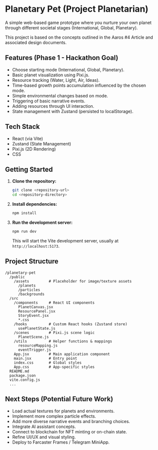 # Planetary Pet (Project Planetarian)

A simple web-based game prototype where you nurture your own planet through different societal stages (International, Global, Planetary).

This project is based on the concepts outlined in the Aaros #4 Article and associated design documents.

## Features (Phase 1 - Hackathon Goal)

*   Choose starting mode (International, Global, Planetary).
*   Basic planet visualization using Pixi.js.
*   Resource tracking (Water, Light, Air, Ideas).
*   Time-based growth points accumulation influenced by the chosen mode.
*   Simple environmental changes based on mode.
*   Triggering of basic narrative events.
*   Adding resources through UI interaction.
*   State management with Zustand (persisted to localStorage).

## Tech Stack

*   React (via Vite)
*   Zustand (State Management)
*   Pixi.js (2D Rendering)
*   CSS

## Getting Started

1.  **Clone the repository:**
    ```bash
    git clone <repository-url>
    cd <repository-directory>
    ```
2.  **Install dependencies:**
    ```bash
    npm install
    ```
3.  **Run the development server:**
    ```bash
    npm run dev
    ```
    This will start the Vite development server, usually at `http://localhost:5173`.

## Project Structure

```
/planetary-pet
  /public
    /assets         # Placeholder for image/texture assets
      /planets
      /particles
      /backgrounds
  /src
    /components     # React UI components
      PlanetCanvas.jsx
      ResourcePanel.jsx
      StoryEvent.jsx
      *.css
    /hooks          # Custom React hooks (Zustand store)
      usePlanetState.js
    /scenes         # Pixi.js scene logic
      PlanetScene.js
    /utils          # Helper functions & mappings
      resourceMapping.js
      eventTrigger.js
    App.jsx         # Main application component
    main.jsx        # Entry point
    index.css       # Global styles
    App.css         # App-specific styles
  README.md
  package.json
  vite.config.js
  ...
```

## Next Steps (Potential Future Work)

*   Load actual textures for planets and environments.
*   Implement more complex particle effects.
*   Add more diverse narrative events and branching choices.
*   Integrate AI assistant concepts.
*   Connect to blockchain for NFT minting or on-chain state.
*   Refine UI/UX and visual styling.
*   Deploy to Farcaster Frames / Telegram MiniApp.

